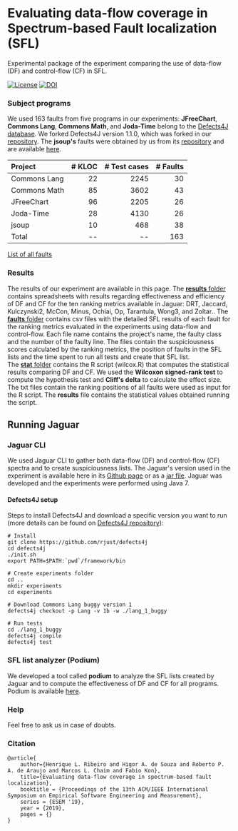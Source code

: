 # Evaluating data-flow coverage in Spectrum-based Fault localization (SFL)
Experimental package of the experiment comparing the use of data-flow (DF) and control-flow (CF) in SFL.

[![License](https://img.shields.io/github/license/saeg/ba-dua.svg?style=flat-square)](LICENSE)
[![DOI](https://zenodo.org/badge/DOI/10.5281/zenodo.3257046.svg)](https://doi.org/10.5281/zenodo.3257046)

### Subject programs
We used 163 faults from five programs in our experiments: **JFreeChart**, **Commons Lang**, **Commons Math**, and **Joda-Time** belong to the [Defects4J database](https://github.com/rjust/defects4j). We forked Defects4J version 1.1.0, which was forked in our [repository](https://github.com/saeg/defects4j/commits/master). The **jsoup's** faults were obtained by us from its [repository](https://github.com/jhy/jsoup/) and are available [here](https://github.com/saeg/experiments/tree/master/jaguar-2015). 

| Project | # KLOC | # Test cases | # Faults |
|:---------|---------:|---------:|---------:|
| Commons Lang | 22 | 2245 | 30 |
| Commons Math | 85 | 3602 | 43 |
| JFreeChart | 96 | 2205 | 26 |
| Joda-Time | 28 | 4130 | 26 |
| jsoup | 10 | 468 | 38 |
| Total | -- | -- | 163 |

[List of all faults](FAULTS.md)

### Results
The results of our experiment are available in this page. The [**results** folder](https://github.com/saeg/data-flow-sfl/tree/master/results) contains spreadsheets with results regarding effectiveness and efficiency of DF and CF for the ten ranking metrics available in Jaguar: DRT, Jaccard, Kulczynski2, McCon, Minus, Ochiai, Op, Tarantula, Wong3, and Zoltar..
The [**faults** folder](https://github.com/saeg/data-flow-sfl/tree/master/results/faults) contains csv files with the detailed SFL results of each fault for the ranking metrics evaluated in the experiments using data-flow and control-flow. Each file name contains the project's name, the faulty class and the number of the faulty line. The files contain the suspiciousness scores calculated by the ranking metrics, the position of faults in the SFL lists and the time spent to run all tests and create that SFL list.  
The [**stat** folder](https://github.com/saeg/data-flow-sfl/tree/master/results/stat) contains the R script (wilcox.R) that computes the statistical results comparing DF and CF. We used the **Wilcoxon signed-rank test** to compute the hypothesis test and  **Cliff's delta** to calculate the effect size. The txt files contain the ranking positions of all faults were used as input for the R script. The **results** file contains the statistical values obtained running the script.

## Running Jaguar

### Jaguar CLI
We used Jaguar CLI to gather both data-flow (DF) and control-flow (CF) spectra and to create suspiciousness lists.
The Jaguar's version used in the experiment is available here in its [Github page](https://github.com/saeg/jaguar/releases/tag/jaguar-0.0.6-4f9d6f0) or as a [jar file](https://github.com/saeg/jaguar/releases/download/jaguar-0.0.6-4f9d6f0/br.usp.each.saeg.jaguar.core-0.0.6-SNAPSHOT-jar-with-dependencies.jar). 
Jaguar was developed and the experiments were performed using Java 7.

#### Defects4J setup
Steps to install Defects4J and download a specific version you want to run (more details can be found on [Defects4J repository](https://github.com/rjust/defects4j)):

```shell
# Install
git clone https://github.com/rjust/defects4j
cd defects4j
./init.sh
export PATH=$PATH:`pwd`/framework/bin

# Create experiments folder
cd ..
mkdir experiments
cd experiments

# Download Commons Lang buggy version 1
defects4j checkout -p Lang -v 1b -w ./lang_1_buggy

# Run tests
cd ./lang_1_buggy
defects4j compile
defects4j test
```

### SFL list analyzer (Podium)
We developed a tool called **podium** to analyze the SFL lists created by Jaguar and to compute the effectiveness of DF and CF for all programs. Podium is available [here](https://github.com/saeg/podium).

### Help
Feel free to ask us in case of doubts.

### Citation
```
@article{
	author={Henrique L. Ribeiro and Higor A. de Souza and Roberto P. A. de Araujo and Marcos L. Chaim and Fabio Kon},
	title={Evaluating data-flow coverage in spectrum-based fault localization},
	booktitle = {Proceedings of the 13th ACM/IEEE International Symposium on Empirical Software Engineering and Measurement},
	series = {ESEM '19},
	year = {2019},
	pages = {}
}
```
